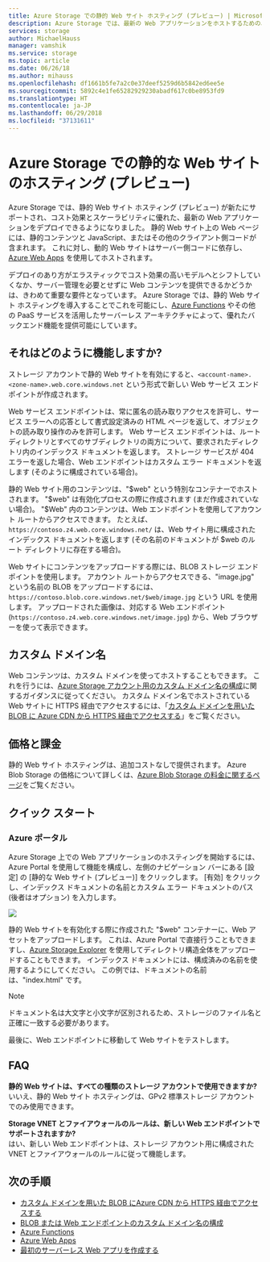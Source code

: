 ```yaml
---
title: Azure Storage での静的 Web サイト ホスティング (プレビュー) | Microsoft Docs
description: Azure Storage では、最新の Web アプリケーションをホストするための、コスト効果の高いスケーラブルなソリューションを提供するため、静的 Web サイト ホスティング (プレビュー) が新たにサポートされました。
services: storage
author: MichaelHauss
manager: vamshik
ms.service: storage
ms.topic: article
ms.date: 06/26/18
ms.author: mihauss
ms.openlocfilehash: df1661b5fe7a2c0e37deef5259d6b5842ed6ee5e
ms.sourcegitcommit: 5892c4e1fe65282929230abadf617c0be8953fd9
ms.translationtype: HT
ms.contentlocale: ja-JP
ms.lasthandoff: 06/29/2018
ms.locfileid: "37131611"
---
```

# <a name="static-website-hosting-in-azure-storage-preview"></a>Azure Storage での静的な Web サイトのホスティング (プレビュー)
Azure Storage では、静的 Web サイト ホスティング (プレビュー) が新たにサポートされ、コスト効果とスケーラビリティに優れた、最新の Web アプリケーションをデプロイできるようになりました。 静的 Web サイト上の Web ページには、静的コンテンツと JavaScript、またはその他のクライアント側コードが含まれます。 これに対し、動的 Web サイトはサーバー側コードに依存し、[Azure Web Apps](/app-service/app-service-web-overview.md) を使用してホストされます。

デプロイのあり方がエラスティックでコスト効果の高いモデルへとシフトしていくなか、サーバー管理を必要とせずに Web コンテンツを提供できるかどうかは、きわめて重要な要件となっています。 Azure Storage では、静的 Web サイト ホスティングを導入することでこれを可能にし、[Azure Functions](/azure-functions/functions-overview.md) やその他の PaaS サービスを活用したサーバーレス アーキテクチャによって、優れたバックエンド機能を提供可能にしています。

## <a name="how-does-it-work"></a>それはどのように機能しますか?
ストレージ アカウントで静的 Web サイトを有効にすると、`<account-name>.<zone-name>.web.core.windows.net` という形式で新しい Web サービス エンドポイントが作成されます。

Web サービス エンドポイントは、常に匿名の読み取りアクセスを許可し、サービス エラーへの応答として書式設定済みの HTML ページを返して、オブジェクトの読み取り操作のみを許可します。 Web サービス エンドポイントは、ルート ディレクトリとすべてのサブディレクトリの両方について、要求されたディレクトリ内のインデックス ドキュメントを返します。 ストレージ サービスが 404 エラーを返した場合、Web エンドポイントはカスタム エラー ドキュメントを返します (そのように構成されている場合)。

静的 Web サイト用のコンテンツは、"$web" という特別なコンテナーでホストされます。 "$web" は有効化プロセスの際に作成されます (まだ作成されていない場合)。 "$Web" 内のコンテンツは、Web エンドポイントを使用してアカウント ルートからアクセスできます。 たとえば、`https://contoso.z4.web.core.windows.net/` は、Web サイト用に構成されたインデックス ドキュメントを返します (その名前のドキュメントが $web のルート ディレクトリに存在する場合)。

Web サイトにコンテンツをアップロードする際には、BLOB ストレージ エンドポイントを使用します。 アカウント ルートからアクセスできる、"image.jpg" という名前の BLOB をアップロードするには、 `https://contoso.blob.core.windows.net/$web/image.jpg` という URL を使用します。 アップロードされた画像は、対応する Web エンドポイント (`https://contoso.z4.web.core.windows.net/image.jpg`) から、Web ブラウザーを使って表示できます。


## <a name="custom-domain-names"></a>カスタム ドメイン名
Web コンテンツは、カスタム ドメインを使ってホストすることもできます。 これを行うには、[Azure Storage アカウント用のカスタム ドメイン名の構成](storage-custom-domain-name.md)に関するガイダンスに従ってください。 カスタム ドメイン名でホストされている Web サイトに HTTPS 経由でアクセスするには、「[カスタム ドメインを用いた BLOB に Azure CDN から HTTPS 経由でアクセスする](storage-https-custom-domain-cdn.md)」をご覧ください。

## <a name="pricing-and-billing"></a>価格と課金
静的 Web サイト ホスティングは、追加コストなしで提供されます。 Azure Blob Storage の価格について詳しくは、[Azure Blob Storage の料金に関するページ](https://azure.microsoft.com/pricing/details/storage/blobs/)をご覧ください。

## <a name="quickstart"></a>クイック スタート
### <a name="azure-portal"></a>Azure ポータル
Azure Storage 上での Web アプリケーションのホスティングを開始するには、Azure Portal を使用して機能を構成し、左側のナビゲーション バーにある [設定] の [静的な Web サイト (プレビュー)] をクリックします。 [有効] をクリックし、インデックス ドキュメントの名前とカスタム エラー ドキュメントのパス (後者はオプション) を入力します。

![](media/storage-blob-static-website/storage-blob-static-website-portal-config.PNG)

静的 Web サイトを有効化する際に作成された "$web" コンテナーに、Web アセットをアップロードします。 これは、Azure Portal で直接行うこともできますし、[Azure Storage Explorer](https://azure.microsoft.com/features/storage-explorer/) を使用してディレクトリ構造全体をアップロードすることもできます。 インデックス ドキュメントには、構成済みの名前を使用するようにしてください。 この例では、ドキュメントの名前は、"index.html" です。

> [!NOTE]
> ドキュメント名は大文字と小文字が区別されるため、ストレージのファイル名と正確に一致する必要があります。

最後に、Web エンドポイントに移動して Web サイトをテストします。

## <a name="faq"></a>FAQ
**静的 Web サイトは、すべての種類のストレージ アカウントで使用できますか?**  
いいえ、静的 Web サイト ホスティングは、GPv2 標準ストレージ アカウントでのみ使用できます。

**Storage VNET とファイアウォールのルールは、新しい Web エンドポイントでサポートされますか?**  
はい、新しい Web エンドポイントは、ストレージ アカウント用に構成された VNET とファイアウォールのルールに従って機能します。

## <a name="next-steps"></a>次の手順
* [カスタム ドメインを用いた BLOB にAzure CDN から HTTPS 経由でアクセスする](storage-https-custom-domain-cdn.md)
* [BLOB または Web エンドポイントのカスタム ドメイン名の構成](storage-custom-domain-name.md)
* [Azure Functions](/azure-functions/functions-overview.md)
* [Azure Web Apps](/app-service/app-service-web-overview.md)
* [最初のサーバーレス Web アプリを作成する](https://aka.ms/static-serverless-webapp)
